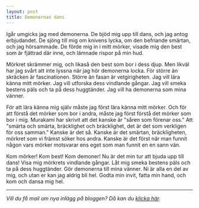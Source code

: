 ```yaml
---
layout: post
title: Demonernas dans
---
```


Igår umgicks jag med demonerna. De bjöd mig upp till dans, och
jag antog erbjudandet. De sjöng till mig om knivens lycka, om den
befriande smärtan, och jag hörsammade. De förde mig in i mitt
mörker, visade mig den best som är fjättrad där inne, och lämnade
rispor på min hud.

Mörkret skrämmer mig, och likaså den best som bor i dess djup.
Men likväl har jag svårt att inte lyssna när jag hör demonerna
locka. För större än skräcken är fascinationen. Större än fasan
är vetgirigheten. Jag vill lära känna mitt mörker. Jag vill
utforska dess vindlande gångar. Jag vill smeka bestens päls och
ta på dess huggtänder. Jag vill ha demonerna som mina vänner. 

För att lära känna mig själv måste jag först lära känna mitt
mörker. Och för att förstå det mörker som bor i andra, måste jag
först förstå det mörker som bor i mig. Murakami har skrivit att
det kanske är "såren som förenar oss." Att "smärta och smärta,
bräcklighet och bräcklighet, det är det som verkligen för oss
samman." Kanske är det så. Kanske är det smärtan, bräckligheten,
mörkret som vi främst söker hos andra. Kanske är det först när
man funnit någon vars mörker motsvarar ens eget som man funnit en
en sann vän. 

Kom mörker! Kom best! Kom demoner! Nu är det min tur att bjuda
upp till dans! Visa mig mörkrets vindlande gångar. Låt mig smeka
bestens päls och ta på dess huggtänder. Gör demonerna till mina
vänner. Ni är alla en del av mig, och utan er kan jag aldrig bli
hel. Godta min invit, fatta min hand, och kom och dansa mig
hel.

---
*Vill du få mail om nya inlägg på bloggen? Då kan du [klicka
här][1].*

[1]: http://eepurl.com/dKMp0w	"Mailformulär"
